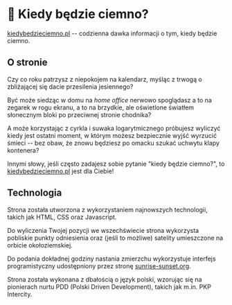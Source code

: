 # 🌆 Kiedy będzie ciemno?

[kiedybedzieciemno.pl](https://kiedybedzieciemno.pl) -- codzienna dawka informacji o tym, kiedy będzie ciemno.

## O stronie

Czy co roku patrzysz z niepokojem na kalendarz, myśląc z trwogą o zbliżającej się dacie przesilenia jesiennego?

Być może siedząc w domu na _home office_ nerwowo spoglądasz a to na zegarek w rogu ekranu, a to na brzydkie, ale oświetlone światłem słonecznym bloki po przeciwnej stronie chodnika?

A może korzystając z cyrkla i suwaka logarytmicznego próbujesz wyliczyć kiedy jest ostatni moment,
w którym możesz bezpiecznie wyjść wyrzucić śmieci -- bez obaw, że znowu będziesz po omacku szukać uchwytu klapy kontenera?

Innymi słowy, jeśli często zadajesz sobie pytanie "kiedy będzie ciemno?", to [kiedybedzieciemno.pl](https://kiedybedzieciemno.pl) jest dla Ciebie!


## Technologia

Strona została utworzona z wykorzystaniem najnowszych technologii, takich jak HTML, CSS oraz Javascript. 

Do wyliczenia Twojej pozycji we wszechświecie strona wykorzysta pobliskie punkty odniesienia oraz (jeśli to możliwe) satelity umieszczone na orbicie okołoziemskiej.

Do podania dokładnej godziny nastania zmierzchu  wykorzystuje interfejs programistyczny udostępniony przez stronę [sunrise-sunset.org](https://sunrise-sunset.org).

Strona została wykonana z dbałością o język polski, wzorując się na pionierach nurtu PDD (Polski Driven Development), takich jak m.in. PKP Intercity.
